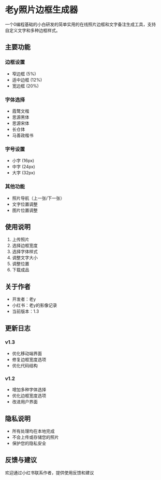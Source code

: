 # 老y照片边框生成器

一个0编程基础的小白研发的简单实用的在线照片边框和文字备注生成工具，支持自定义文字和多种边框样式。

## 主要功能

### 边框设置
- 窄边框 (5%)
- 适中边框 (12%)
- 宽边框 (20%)

### 字体选择
- 霞鹜文楷
- 思源黑体
- 思源宋体
- 长仓体
- 马善政楷书

### 字号设置
- 小字 (16px)
- 中字 (24px)
- 大字 (32px)

### 其他功能
- 照片导航（上一张/下一张）
- 文字位置调整
- 图片位置调整

## 使用说明

1. 上传照片
2. 选择边框宽度
3. 选择字体样式
4. 调整文字大小
5. 调整位置
6. 下载成品

## 关于作者

- 开发者：老y
- 小红书：老y的影像记录
- 当前版本：1.3

## 更新日志

### v1.3
- 优化移动端界面
- 修复边框宽度选项
- 优化代码结构
  
### v1.2
- 增加多种字体选择
- 优化边框宽度选项
- 改进用户界面

## 隐私说明

- 所有处理均在本地完成
- 不会上传或存储您的照片
- 保护您的隐私安全

## 反馈与建议

欢迎通过小红书联系作者，提供使用反馈和建议
